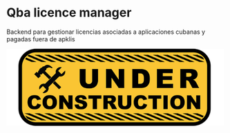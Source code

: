 # Qba licence manager

Backend para gestionar licencias asociadas a aplicaciones cubanas y pagadas fuera de apklis

![en construccion](assets/under-construction-2408062_640.png)
